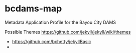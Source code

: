# bcdams-map
Metadata Application Profile for the Bayou City DAMS

Possible Themes https://github.com/jekyll/jekyll/wiki/themes
* https://github.com/bchetty/jekyllBasic
* 
